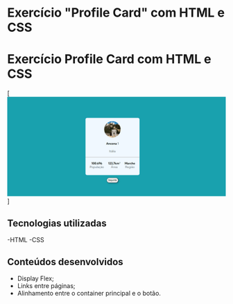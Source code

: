 # Exercício "Profile Card" com HTML e CSS

# Exercício Profile Card com HTML e CSS
[<img src="gif.gif" alt="gif da tela inicial do projeto Profile Card">]

## Tecnologias utilizadas
-HTML
-CSS

## Conteúdos desenvolvidos
- Display Flex;
- Links entre páginas;
- Alinhamento entre o container principal e o botão.
